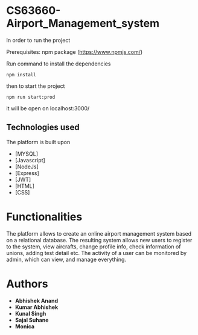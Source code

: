 # CS63660-Airport_Management_system

In order to run the project


Prerequisites:
npm package (https://www.npmjs.com/)


Run command to install the dependencies 
```
npm install
```
then to start the project
```
npm run start:prod
```
it will be open on localhost:3000/

## Technologies used 

The platform is built upon

* [MYSQL]
* [Javascript]
* [NodeJs]
* [Express]
* [JWT]
* [HTML]
* [CSS]


# Functionalities
The platform allows to create an online airport management system based on a relational database. The resulting system allows new users to register to the system, view aircrafts, change profile info, check information of unions, adding test detail etc. The activity of a user can be monitored by admin, which can view, and manage everything.

# Authors

* **Abhishek Anand** 
* **Kumar Abhishek**
* **Kunal Singh**
* **Sajal Suhane**  
* **Monica**  
